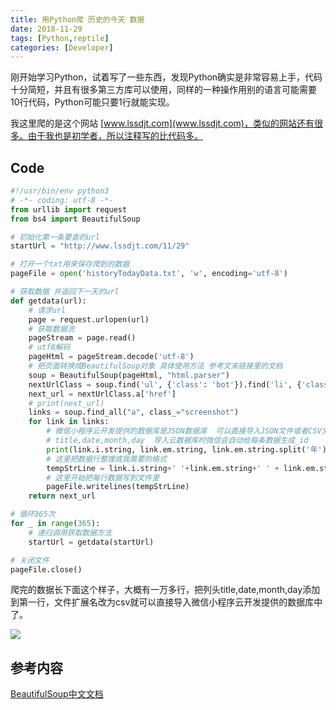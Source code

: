 ```yaml
---
title: 用Python爬 历史的今天 数据
date: 2018-11-29
tags: [Python,reptile]
categories: [Developer]
---
```

刚开始学习Python，试着写了一些东西，发现Python确实是非常容易上手，代码十分简短，并且有很多第三方库可以使用，同样的一种操作用别的语言可能需要10行代码，Python可能只要1行就能实现。

<!--more--> 

我这里爬的是这个网站 [www.lssdjt.com](www.lssdjt.com)，类似的网站还有很多。由于我也是初学者，所以注释写的比代码多。

## Code

```py
#!/usr/bin/env python3
# -*- coding: utf-8 -*-
from urllib import request
from bs4 import BeautifulSoup

# 初始化第一条要查的url
startUrl = "http://www.lssdjt.com/11/29"

# 打开一个txt用来保存爬到的数据
pageFile = open('historyTodayData.txt', 'w', encoding='utf-8')

# 获取数据 并返回下一天的url
def getdata(url):
    # 请求url
    page = request.urlopen(url)
    # 获取数据流
    pageStream = page.read()
    # utf8解码
    pageHtml = pageStream.decode('utf-8')
    # 把页面转换成BeautifulSoup对象 具体使用方法 参考文末链接里的文档
    soup = BeautifulSoup(pageHtml, "html.parser")
    nextUrlClass = soup.find('ul', {'class': 'bot'}).find('li', {'class': 'r'})
    next_url = nextUrlClass.a['href']
    # print(next_url)
    links = soup.find_all("a", class_="screenshot")
    for link in links:
        # 微信小程序云开发提供的数据库是JSON数据库  可以直接导入JSON文件或者CSV文件  这里把内容整理成CSV格式的方便导入云数据库
        # title,date,month,day  导入云数据库时微信会自动给每条数据生成_id
        print(link.i.string, link.em.string, link.em.string.split('年')[1].replace('月', ' ').replace('日', ''))
        # 这里把数据行整理成我需要的格式
        tempStrLine = link.i.string+' '+link.em.string+' ' + link.em.string.split('年')[1].replace('月', ' ').replace('日', '') + '\n'
        # 这里开始把每行数据写到文件里
        pageFile.writelines(tempStrLine)
    return next_url

# 循环365次
for _ in range(365):
    # 递归调用获取数据方法
    startUrl = getdata(startUrl)

# 关闭文件
pageFile.close()
```

爬完的数据长下面这个样子，大概有一万多行，把列头title,date,month,day添加到第一行，文件扩展名改为csv就可以直接导入微信小程序云开发提供的数据库中了。

![](/img/article/python-historytoday/1.png)
## 参考内容
[BeautifulSoup中文文档](https://www.crummy.com/software/BeautifulSoup/bs4/doc.zh/index.html)
